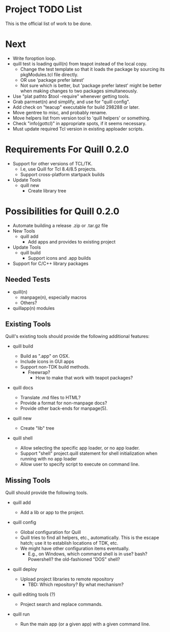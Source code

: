 # Project TODO List

This is the official list of work to be done.

# Next

* Write foroption loop.
* quill test is loading quill(n) from teapot instead of the local copy.
  * Change the test template so that it loads the package by sourcing
    its pkgModules.tcl file directly.
  * OR use 'package prefer latest'
  * Not sure which is better, but 'package prefer latest' might be
    better when making changes to two packages simultaneously.
* Use "plat pathto $tool -require" whenever getting tools.
* Grab parmset(n) and simplify, and use for "quill config".
* Add check on "teacup" executable for build 298288 or later.
* Move gentree to misc, and probably rename.
* Move helpers list from version tool to 'quill helpers' or something.
* Check "info(gottcl)" in appropriate spots, if it seems necessary.
* Must update required Tcl version in existing apploader scripts.

# Requirements For Quill 0.2.0

* Support for other versions of TCL/TK.
  * I.e, use Quill for Tcl 8.4/8.5 projects.
  * Support cross-platform startpack builds
* Update Tools
  * quill new
    * Create library tree

# Possibilities for Quill 0.2.0

* Automate building a release .zip or .tar.gz file
* New Tools
  * quill add
    * Add apps and provides to existing project
* Update Tools
  * quill build
    * Support icons and .app builds
* Support for C/C++ library packages


## Needed Tests

* quill(n)
  * manpage(n), especially macros
  * Others?
* quillapp(n) modules

## Existing Tools

Quill's existing tools should provide the following additional features:

* quill build
  * Build as ".app" on OSX.
  * Include icons in GUI apps
  * Support non-TDK build methods.
    * Freewrap?
      * How to make that work with teapot packages?

* quill docs
  * Translate .md files to HTML?
  * Provide a format for non-manpage docs?
  * Provide other back-ends for manpage(5).

* quill new
  * Create "lib" tree

* quill shell
  * Allow selecting the specific app loader, or no app loader.
  * Support "shell" project.quill statement for shell initialization
    when running with no app loader
  * Allow user to specify script to execute on command line.

## Missing Tools

Quill should provide the following tools.

* quill add
  * Add a lib or app to the project.

* quill config
  * Global configuration for Quill
  * Quill tries to find all helpers, etc., automatically.  This is the
    escape hatch; use it to establish locations of TDK, etc.
  * We might have other configuration items eventually.
    * E.g., on Windows, which command shell is in use?  bash?  Powershell?
      the old-fashioned "DOS" shell?

* quill deploy
  * Upload project libraries to remote repository
    * TBD: Which repository?  By what mechanism?

* quill editing tools (?)
  * Project search and replace commands.

* quill run
  * Run the main app (or a given app) with a given command line.

